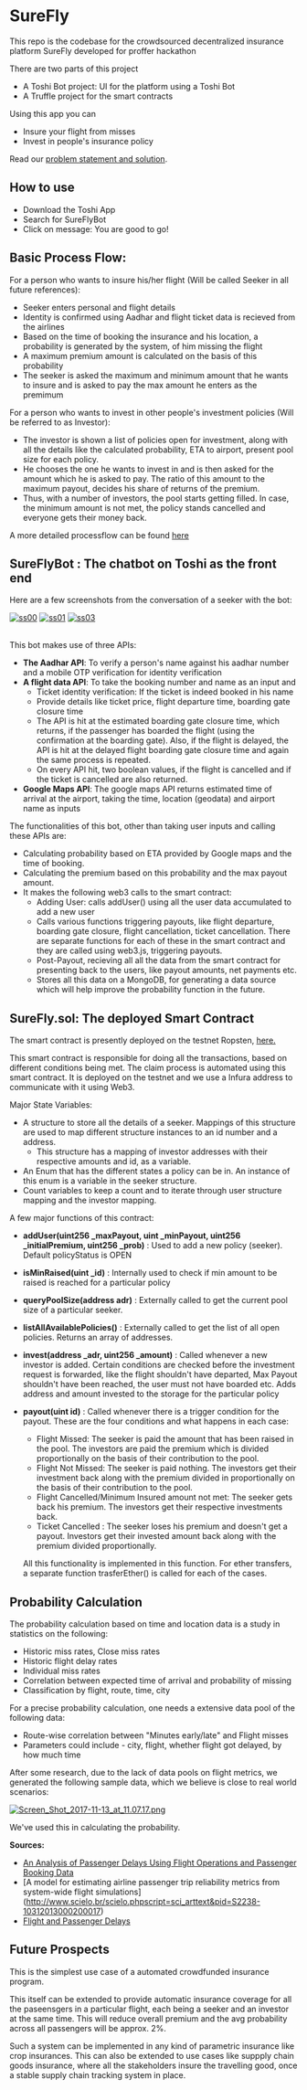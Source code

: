 # SureFly

This repo is the codebase for the crowdsourced decentralized insurance platform SureFly developed for proffer hackathon

There are two parts of this project

* A Toshi Bot project: UI for the platform using a Toshi Bot
* A Truffle project for the smart contracts


Using this app you can

* Insure your flight from misses
* Invest in people's insurance policy

Read our [problem statement and solution](https://docs.google.com/document/d/1M0w_6ArvHGOpiro6yM1p4IM7u9SvdDZ-HENzLx1EttY/edit?usp=sharing).

## How to use

* Download the Toshi App
* Search for SureFlyBot
* Click on message: You are good to go! 


## Basic Process Flow:

For a person who wants to insure his/her flight (Will be called Seeker in all future references):
 * Seeker enters personal and flight details 
 * Identity is confirmed using Aadhar and flight ticket data is recieved from the airlines
 * Based on the time of booking the insurance and his location, a probability is generated by the system, of him missing the flight
 * A maximum premium amount is calculated on the basis of this probability
 * The seeker is asked the maximum and minimum amount that he wants to insure and is asked to pay the max amount he enters as the premimum

For a person who wants to invest in other people's investment policies (Will be referred to as Investor):
  * The investor is shown a list of policies open for investment, along with all the details like the calculated probability, ETA to airport, present pool size for each policy.
  * He chooses the one he wants to invest in and is then asked for the amount which he is asked to pay. The ratio of this amount to the maximum payout, decides his share of returns of the premium.
  * Thus, with a number of investors, the pool starts getting filled. In case, the minimum amount is not met, the policy stands cancelled and everyone gets their money back.

A more detailed processflow can be found [here](https://realtimeboard.com/app/board/o9J_k0XST14=/)

## SureFlyBot : The chatbot on Toshi as the front end

Here are a few screenshots from the conversation of a seeker with the bot:

<a href="https://postimages.org/" target="_blank"><img src="https://s18.postimg.org/tvm3efwvd/ss00.png" alt="ss00"/></a> <a href="https://postimages.org/" target="_blank"><img src="https://s18.postimg.org/52cjdtvvd/ss01.png" alt="ss01"/></a> <a href="https://postimages.org/" target="_blank"><img src="https://s18.postimg.org/aqiu4z809/ss03.png" alt="ss03"/></a><br/><br/>

This bot makes use of three APIs:
  * **The Aadhar API**: To verify a person's name against his aadhar number and a mobile OTP verification for identity verification
  * **A flight data API**: To take the booking number and name as an input and
    * Ticket identity verification: If the ticket is indeed booked in his name
    * Provide details like ticket price, flight departure time, boarding gate closure time
    * The API is hit at the estimated boarding gate closure time, which returns, if the passenger has boarded the flight (using the confirmation at the boarding gate). Also, if the flight is delayed, the API is hit at the delayed flight boarding gate closure time and again the same process is repeated. 
    * On every API hit, two boolean values, if the flight is cancelled and if the ticket is cancelled are also returned.
  * **Google Maps API**: The google maps API returns estimated time of arrival at the airport, taking the time, location (geodata) and airport name as inputs

The functionalities of this bot, other than taking user inputs and calling these APIs are:
  * Calculating probability based on ETA provided by Google maps and the time of booking.
  * Calculating the premium based on this probability and the max payout amount.
  * It makes the following web3 calls to the smart contract:
    * Adding User: calls addUser() using all the user data accumulated to add a new user
    * Calls various functions triggering payouts, like flight departure, boarding gate closure, flight cancellation, ticket cancellation. There are separate functions for each of these in the smart contract and they are called using web3.js, triggering payouts.
    * Post-Payout, recieving all all the data from the smart contract for presenting back to the users, like payout amounts, net payments etc.
    * Stores all this data on a MongoDB, for generating a data source which will help improve the probability function in the future.

## SureFly.sol: The deployed Smart Contract

The smart contract is presently deployed on the testnet Ropsten, [here.](https://ropsten.etherscan.io/address/0x013b753cad4193c19f50c507cefd8aee65ece051)

This smart contract is responsible for doing all the transactions, based on different conditions being met. The claim process is automated using this smart contract. It is deployed on the testnet and we use a Infura address to communicate with it using Web3. 

Major State Variables:
  * A structure to store all the details of a seeker. Mappings of this structure are used to map different structure instances to an id number and a address.
    * This structure has a mapping of investor addresses with their respective amounts and id, as a variable.
  * An Enum that has the different states a policy can be in. An instance of this enum is a variable in the seeker structure.
  * Count variables to keep a count and to iterate through user structure mapping and the investor mapping. 

A few major functions of this contract:
  * **addUser(uint256 _maxPayout, uint _minPayout, uint256 _initialPremium, uint256 _prob)** : Used to add a new policy (seeker). Default policyStatus is OPEN
  * **isMinRaised(uint _id)** : Internally used to check if min amount to be raised is reached for a particular policy
  * **queryPoolSize(address adr)** : Externally called to get the current pool size of a particular seeker.
  * **listAllAvailablePolicies()** : Externally called to get the list of all open policies. Returns an array of addresses.
  * **invest(address _adr, uint256 _amount)** : Called whenever a new investor is added. Certain conditions are checked before the investment request is forwarded, like the flight shouldn't have departed, Max Payout shouldn't have been reached, the user must not have boarded etc. Adds address and amount invested to the storage for the particular policy
  * **payout(uint id)** : Called whenever there is a trigger condition for the payout. These are the four conditions and what happens in each case:
    * Flight Missed: The seeker is paid the amount that has been raised in the pool. The investors are paid the premium which is divided proportionally on the basis of their contribution to the pool.
    * Flight Not Missed: The seeker is paid nothing. The investors get their investment back along with the premium divided in proportionally on the basis of their contribution to the pool.
    * Flight Cancelled/Minimum Insured amount not met: The seeker gets back his premium. The investors get their respective investments back.
    * Ticket Cancelled : The seeker loses his premium and doesn't get a payout. Investors get their invested amount back along with the premium divided proportionally. 

    All this functionality is implemented in this function. For ether transfers, a separate function trasferEther() is called for each of the cases.

## Probability Calculation

The probability calculation based on time and location data is a study in statistics on the following:
  * Historic miss rates, Close miss rates
  * Historic flight delay rates
  * Individual miss rates
  * Correlation between expected time of arrival and probability of missing
  * Classification by flight, route, time, city

For a precise probability calculation, one needs a extensive data pool of the following data:
  * Route-wise correlation between "Minutes early/late" and Flight misses
  * Parameters could include - city, flight, whether flight got delayed, by how much time

After some research, due to the lack of data pools on flight metrics, we generated the following sample data, which we believe is close to real world scenarios:

[![Screen_Shot_2017-11-13_at_11.07.17.png](https://s8.postimg.org/7v5slc3h1/Screen_Shot_2017-11-13_at_11.07.17.png)](https://postimg.org/image/e8uvol8cx/)

We've used this in calculating the probability.

**Sources:**

  * [An Analysis of Passenger Delays Using Flight Operations and Passenger Booking Data](http://isapapers.pitt.edu/56/1/2004-20_Bratu.pdf)
  * [A model for estimating airline passenger trip reliability metrics from system-wide flight simulations] (http://www.scielo.br/scielo.phpscript=sci_arttext&pid=S2238-10312013000200017)
  * [Flight and Passenger Delays](http://web.mit.edu/airlines/industry_outreach/board_meeting_presentation_files/meeting-nov-2008/Barnhart%20Flight%20and%20Passenger%20Delays.pdf)

## Future Prospects

This is the simplest use case of a automated crowdfunded insurance program.

This itself can be extended to provide automatic insurance coverage for all the paseensgers in a particular flight, each being a seeker and an investor at the same time. This will reduce overall premium and the avg probability across all passengers will be approx. 2%.

Such a system can be implemented in any kind of parametric insurance like crop insurances. This can also be extended to use cases like suppply chain goods insurance, where all the stakeholders insure the travelling good, once a stable supply chain tracking system in place. 